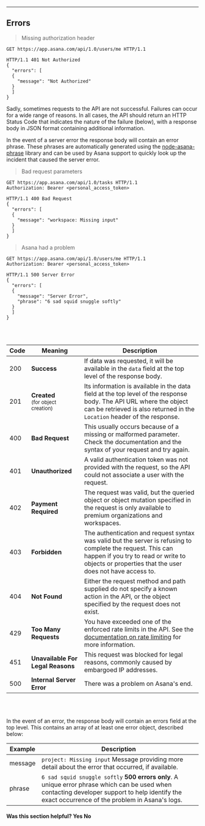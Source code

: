 <hr>
<section class="full-section">

## Errors

> Missing authorization header

```http
GET https://app.asana.com/api/1.0/users/me HTTP/1.1
```
```http
HTTP/1.1 401 Not Authorized
{
  "errors": [
  {
    "message": "Not Authorized"
  }
  ]
}
```

Sadly, sometimes requests to the API are not successful. Failures can occur for a wide range of reasons. In all cases,
the API should return an HTTP Status Code that indicates the nature of the failure (below), with a response body in
JSON format containing additional information.

In the event of a server error the response body will contain an error phrase. These phrases are automatically generated
using the [node-asana-phrase](https://github.com/Asana/node-asana-phrase) library and can be used by Asana support to
quickly look up the incident that caused the server error.

> Bad request parameters

```http
GET https://app.asana.com/api/1.0/tasks HTTP/1.1
Authorization: Bearer <personal_access_token>
```
```http
HTTP/1.1 400 Bad Request
{
  "errors": [
  {
    "message": "workspace: Missing input"
  }
  ]
}
```

> Asana had a problem

```http
GET https://app.asana.com/api/1.0/users/me HTTP/1.1
Authorization: Bearer <personal_access_token>
```
```http
HTTP/1.1 500 Server Error
{
  "errors": [
  {
    "message": "Server Error",
    "phrase": "6 sad squid snuggle softly"
  }
  ]
}
```
<br></br>

| Code | Meaning | Description |
|---|---|---|
| <span>200</span> | **Success** | If data was requested, it will be available in the `data` field at the top level of the response body. |
| <span>201</span> | **Created** <br> <small>(for object creation)</small> | Its information is available in the data field at the top level of the response body. The API URL where the object can be retrieved is also returned in the `Location` header of the response. |
| <span>400</span> | **Bad Request** | This usually occurs because of a missing or malformed parameter. Check the documentation and the syntax of your request and try again. |
| <span>401</span> | **Unauthorized** | A valid authentication token was not provided with the request, so the API could not associate a user with the request. |
| <span>402</span> | **Payment Required** | The request was valid, but the queried object or object mutation specified in the request is only available to premium organizations and workspaces. |
| <span>403</span> | **Forbidden** | The authentication and request syntax was valid but the server is refusing to complete the request. This can happen if you try to read or write to objects or properties that the user does not have access to. |
| <span>404</span> | **Not Found** | Either the request method and path supplied do not specify a known action in the API, or the object specified by the request does not exist. |
| <span>429</span> | **Too Many Requests** | You have exceeded one of the enforced rate limits in the API. See the [documentation on rate limiting](#rate-limits) for more information. |
| <span>451</span> | **Unavailable For Legal Reasons** | This request was blocked for legal reasons, commonly caused by embargoed IP addresses. |
| <span>500</span> | **Internal Server Error** | There was a problem on Asana's end. |

<br></br>

In the event of an error, the response body will contain an errors field at the top level. This contains an array of at
least one error object, described below:

| Example | Description |
|---|---|
| message | `project: Missing input` Message providing more detail about the error that occurred, if available. |
| phrase | `6 sad squid snuggle softly` **500 errors only**. A unique error phrase which can be used when contacting developer support to help identify the exact occurrence of the problem in Asana's logs. |

<div>
  <div class="docs-helpful-feedback-content">
      <h4>Was this section helpful? <a class="positiveFeedback-DevSatisfaction" style="cursor:pointer;">Yes </a><a class="negativeFeedback-DevSatisfaction" style="cursor:pointer;">No</a></h4>
  </div>
</div>

</section>
